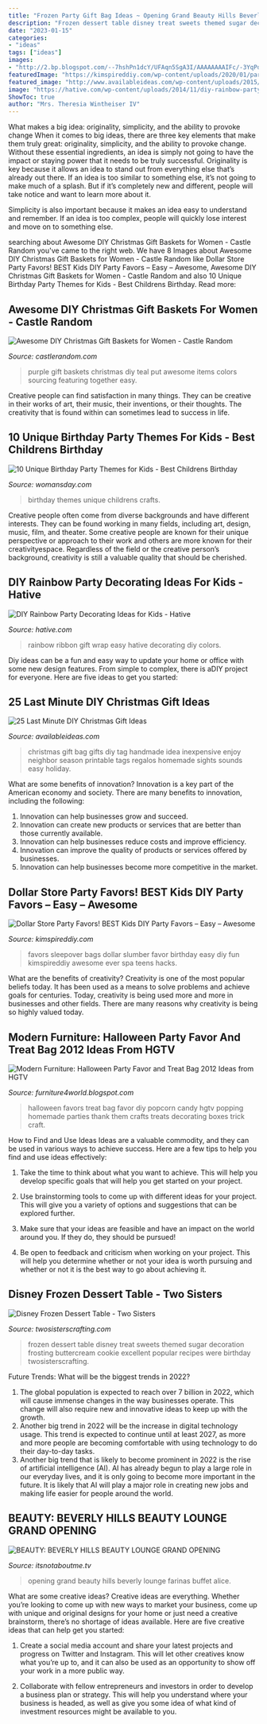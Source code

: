 ```yaml
---
title: "Frozen Party Gift Bag Ideas ~ Opening Grand Beauty Hills Beverly Lounge Farinas Buffet Alice"
description: "Frozen dessert table disney treat sweets themed sugar decoration frosting buttercream cookie excellent popular recipes were birthday twosisterscrafting"
date: "2023-01-15"
categories:
- "ideas"
tags: ["ideas"]
images:
- "http://2.bp.blogspot.com/--7hshPn1dcY/UFAqn5SgA3I/AAAAAAAAIFc/-3YqPdqvXHw/s1600/Halloween-Party-Favor-Treat-Bag-2013-Ideas-14.jpg"
featuredImage: "https://kimspireddiy.com/wp-content/uploads/2020/01/party-favors-dollar-store-eyelashes-1-1.jpg"
featured_image: "http://www.availableideas.com/wp-content/uploads/2015/11/Christmas-Gift-Ideas-7.jpg"
image: "https://hative.com/wp-content/uploads/2014/11/diy-rainbow-party-decorating-ideas/13-easy-rainbow-ribbon-gift-wrap.jpg"
ShowToc: true
author: "Mrs. Theresia Wintheiser IV"
---
```



What makes a big idea: originality, simplicity, and the ability to provoke change
When it comes to big ideas, there are three key elements that make them truly great: originality, simplicity, and the ability to provoke change. Without these essential ingredients, an idea is simply not going to have the impact or staying power that it needs to be truly successful.
 Originality is key because it allows an idea to stand out from everything else that’s already out there. If an idea is too similar to something else, it’s not going to make much of a splash. But if it’s completely new and different, people will take notice and want to learn more about it.

Simplicity is also important because it makes an idea easy to understand and remember. If an idea is too complex, people will quickly lose interest and move on to something else.

	

		
searching about Awesome DIY Christmas Gift Baskets for Women - Castle Random you've came to the right web. We have 8 Images about Awesome DIY Christmas Gift Baskets for Women - Castle Random like Dollar Store Party Favors! BEST Kids DIY Party Favors – Easy – Awesome, Awesome DIY Christmas Gift Baskets for Women - Castle Random and also 10 Unique Birthday Party Themes for Kids - Best Childrens Birthday. Read more:
		
    
## Awesome DIY Christmas Gift Baskets For Women - Castle Random

<img loading=lazy src="https://castlerandom.com/wp-content/uploads/2018/08/Purple-Teal.jpg" onerror="this.onerror=null;this.src='https://tse3.mm.bing.net/th?id=OIP.trw4RXPhp8Ld6R-leE4ilQHaJ4&amp;pid=15.1';" alt="Awesome DIY Christmas Gift Baskets for Women - Castle Random">

_Source: castlerandom.com_

>purple gift baskets christmas diy teal put awesome items colors sourcing featuring together easy. 

	

Creative people can find satisfaction in many things. They can be creative in their works of art, their music, their inventions, or their thoughts. The creativity that is found within can sometimes lead to success in life.

    
## 10 Unique Birthday Party Themes For Kids - Best Childrens Birthday

<img loading=lazy src="https://hips.hearstapps.com/wdy.h-cdn.co/assets/17/02/4000x2000/landscape-1484178326-birthday-party-themes-composite.jpg?resize=1200:*" onerror="this.onerror=null;this.src='https://tse3.mm.bing.net/th?id=OIP.l5mRvXChVArNP9t1tbDL8AHaDt&amp;pid=15.1';" alt="10 Unique Birthday Party Themes for Kids - Best Childrens Birthday">

_Source: womansday.com_

>birthday themes unique childrens crafts. 

	

Creative people often come from diverse backgrounds and have different interests. They can be found working in many fields, including art, design, music, film, and theater. Some creative people are known for their unique perspective or approach to their work and others are more known for their creativityespace. Regardless of the field or the creative person’s background, creativity is still a valuable quality that should be cherished.

    
## DIY Rainbow Party Decorating Ideas For Kids - Hative

<img loading=lazy src="https://hative.com/wp-content/uploads/2014/11/diy-rainbow-party-decorating-ideas/13-easy-rainbow-ribbon-gift-wrap.jpg" onerror="this.onerror=null;this.src='https://tse1.mm.bing.net/th?id=OIP.Jh9i7jdrY48ydNu8rUeegQHaLG&amp;pid=15.1';" alt="DIY Rainbow Party Decorating Ideas for Kids - Hative">

_Source: hative.com_

>rainbow ribbon gift wrap easy hative decorating diy colors. 

	

Diy ideas can be a fun and easy way to update your home or office with some new design features. From simple to complex, there is aDIY project for everyone. Here are five ideas to get you started: 

    
## 25 Last Minute DIY Christmas Gift Ideas

<img loading=lazy src="http://www.availableideas.com/wp-content/uploads/2015/11/Christmas-Gift-Ideas-7.jpg" onerror="this.onerror=null;this.src='https://tse4.mm.bing.net/th?id=OIP.shA6tvp2tf_XpzW22xxGqAHaLH&amp;pid=15.1';" alt="25 Last Minute DIY Christmas Gift Ideas">

_Source: availableideas.com_

>christmas gift bag gifts diy tag handmade idea inexpensive enjoy neighbor season printable tags regalos homemade sights sounds easy holiday. 

	

What are some benefits of innovation?
Innovation is a key part of the American economy and society. There are many benefits to innovation, including the following: 
1. Innovation can help businesses grow and succeed. 
2. Innovation can create new products or services that are better than those currently available. 
3. Innovation can help businesses reduce costs and improve efficiency. 
4. Innovation can improve the quality of products or services offered by businesses. 
5. Innovation can help businesses become more competitive in the market.

    
## Dollar Store Party Favors! BEST Kids DIY Party Favors – Easy – Awesome

<img loading=lazy src="https://kimspireddiy.com/wp-content/uploads/2020/01/party-favors-dollar-store-eyelashes-1-1.jpg" onerror="this.onerror=null;this.src='https://tse2.mm.bing.net/th?id=OIP.he3NaUmKcLQG_HaUE9TgzwHaJ4&amp;pid=15.1';" alt="Dollar Store Party Favors! BEST Kids DIY Party Favors – Easy – Awesome">

_Source: kimspireddiy.com_

>favors sleepover bags dollar slumber favor birthday easy diy fun kimspireddiy awesome ever spa teens hacks. 

	

What are the benefits of creativity?
Creativity is one of the most popular beliefs today. It has been used as a means to solve problems and achieve goals for centuries. Today, creativity is being used more and more in businesses and other fields. There are many reasons why creativity is being so highly valued today.

    
## Modern Furniture: Halloween Party Favor And Treat Bag 2012 Ideas From HGTV

<img loading=lazy src="http://2.bp.blogspot.com/--7hshPn1dcY/UFAqn5SgA3I/AAAAAAAAIFc/-3YqPdqvXHw/s1600/Halloween-Party-Favor-Treat-Bag-2013-Ideas-14.jpg" onerror="this.onerror=null;this.src='https://tse1.mm.bing.net/th?id=OIP.ifgaSIDOv8vxRWAeSm3ppQHaJ7&amp;pid=15.1';" alt="Modern Furniture: Halloween Party Favor and Treat Bag 2012 Ideas from HGTV">

_Source: furniture4world.blogspot.com_

>halloween favors treat bag favor diy popcorn candy hgtv popping homemade parties thank them crafts treats decorating boxes trick craft. 

	

How to Find and Use Ideas
Ideas are a valuable commodity, and they can be used in various ways to achieve success. Here are a few tips to help you find and use ideas effectively:
1. Take the time to think about what you want to achieve. This will help you develop specific goals that will help you get started on your project.

2. Use brainstorming tools to come up with different ideas for your project. This will give you a variety of options and suggestions that can be explored further.

3. Make sure that your ideas are feasible and have an impact on the world around you. If they do, they should be pursued!

4. Be open to feedback and criticism when working on your project. This will help you determine whether or not your idea is worth pursuing and whether or not it is the best way to go about achieving it.

    
## Disney Frozen Dessert Table - Two Sisters

<img loading=lazy src="http://www.twosisterscrafting.com/wp-content/uploads/2014/09/frozen-dessert-table3.jpg" onerror="this.onerror=null;this.src='https://tse3.mm.bing.net/th?id=OIP.bJDwna9xzWxL4Ri3dn4pbQHaLb&amp;pid=15.1';" alt="Disney Frozen Dessert Table - Two Sisters">

_Source: twosisterscrafting.com_

>frozen dessert table disney treat sweets themed sugar decoration frosting buttercream cookie excellent popular recipes were birthday twosisterscrafting. 

	

Future Trends: What will be the biggest trends in 2022?
1. The global population is expected to reach over 7 billion in 2022, which will cause immense changes in the way businesses operate. This change will also require new and innovative ideas to keep up with the growth.
2. Another big trend in 2022 will be the increase in digital technology usage. This trend is expected to continue until at least 2027, as more and more people are becoming comfortable with using technology to do their day-to-day tasks.
3. Another big trend that is likely to become prominent in 2022 is the rise of artificial intelligence (AI). AI has already begun to play a large role in our everyday lives, and it is only going to become more important in the future. It is likely that AI will play a major role in creating new jobs and making life easier for people around the world.

    
## BEAUTY: BEVERLY HILLS BEAUTY LOUNGE GRAND OPENING

<img loading=lazy src="http://itsnotaboutme.tv/news/wp-content/uploads/2014/12/rsz_20141216_173608_resized_1_copy.jpg" onerror="this.onerror=null;this.src='https://tse4.mm.bing.net/th?id=OIP.O1jTAeH78I8CuPJFW_GV7AHaJ4&amp;pid=15.1';" alt="BEAUTY: BEVERLY HILLS BEAUTY LOUNGE GRAND OPENING">

_Source: itsnotaboutme.tv_

>opening grand beauty hills beverly lounge farinas buffet alice. 

	

What are some creative ideas?
Creative ideas are everything. Whether you’re looking to come up with new ways to market your business, come up with unique and original designs for your home or just need a creative brainstorm, there’s no shortage of ideas available. Here are five creative ideas that can help get you started:
1. Create a social media account and share your latest projects and progress on Twitter and Instagram. This will let other creatives know what you’re up to, and it can also be used as an opportunity to show off your work in a more public way.

2. Collaborate with fellow entrepreneurs and investors in order to develop a business plan or strategy. This will help you understand where your business is headed, as well as give you some idea of what kind of investment resources might be available to you.


